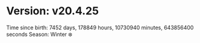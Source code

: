 # Version: v20.4.25
Time since birth: 7452 days, 178849 hours, 10730940 minutes, 643856400 seconds
Season: Winter ❄️
